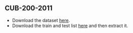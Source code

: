 ## CUB-200-2011
* Download the dataset [here](https://www.vision.caltech.edu/datasets/cub_200_2011/).
* Download the train and test list [here](https://drive.google.com/file/d/1co2selKyKe04xxldSy0gH8Vo4iYKwl-u/view?usp=sharing) and then extract it.
